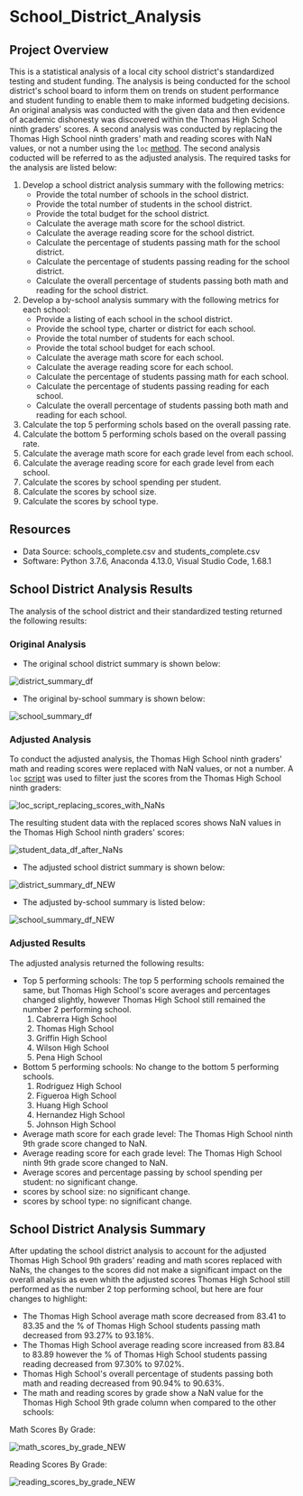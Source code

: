 # School_District_Analysis

## Project Overview
This is a statistical analysis of a local city school district's standardized testing and student funding. The analysis is being conducted for the school district's school board to inform them on trends on student performance and student funding to enable them to make informed budgeting decisions.  An original analysis was conducted with the given data and then evidence of academic dishonesty was discovered within the Thomas High School ninth graders' scores.  A second analysis was conducted by replacing the Thomas High School ninth graders' math and reading scores with NaN values, or not a number using the `loc` [method](https://pandas.pydata.org/docs/reference/api/pandas.DataFrame.loc.html). The second analysis coducted will be referred to as the adjusted analysis.  The required tasks for the analysis are listed below:

1. Develop a school district analysis summary with the following metrics:
    - Provide the total number of schools in the school district.
    - Provide the total number of students in the school district.
    - Provide the total budget for the school district.
    - Calculate the average math score for the school district.
    - Calculate the average reading score for the school district.
    - Calculate the percentage of students passing math for the school district.
    - Calculate the percentage of students passing reading for the school district.
    - Calculate the overall percentage of students passing both math and reading for the school district.
2. Develop a by-school analysis summary with the following metrics for each school:
    - Provide a listing of each school in the school district.
    - Provide the school type, charter or district for each school.
    - Provide the total number of students for each school.
    - Provide the total school budget for each school.
    - Calculate the average math score for each school.
    - Calculate the average reading score for each school.
    - Calculate the percentage of students passing math for each school.
    - Calculate the percentage of students passing reading for each school.
    - Calculate the overall percentage of students passing both math and reading for each school.
3. Calculate the top 5 performing schols based on the overall passing rate.
4. Calculate the bottom 5 performing schols based on the overall passing rate.
5. Calculate the average math score for each grade level from each school.
6. Calculate the average reading score for each grade level from each school.
7. Calculate the scores by school spending per student.
8. Calculate the scores by school size.
9. Calculate the scores by school type.

## Resources
- Data Source: schools_complete.csv and students_complete.csv
-  Software: Python 3.7.6, Anaconda 4.13.0, Visual Studio Code, 1.68.1

## School District Analysis Results
The analysis of the school district and their standardized testing returned the following results:
### Original Analysis
- The original school district summary is shown below:

![district_summary_df](https://github.com/mewers2/School_District_Analysis/blob/main/Resources/district_summary_df.png)

- The original by-school summary is shown below:

![school_summary_df](https://github.com/mewers2/School_District_Analysis/blob/main/Resources/school_summary.png)


### Adjusted Analysis
To conduct the adjusted analysis, the Thomas High School ninth graders' math and reading scores were replaced with NaN values, or not a number. A `loc` [script](https://pandas.pydata.org/docs/reference/api/pandas.DataFrame.loc.html) was used to filter just the scores from the Thomas High School ninth graders:

![loc_script_replacing_scores_with_NaNs](https://github.com/mewers2/School_District_Analysis/blob/main/Resources/loc_script_replacing_scores_with_NaNs.png)

The resulting student data with the replaced scores shows NaN values in the Thomas High School ninth graders' scores:

![student_data_df_after_NaNs](https://github.com/mewers2/School_District_Analysis/blob/main/Resources/student_data_df_after_NaNs.png)

- The adjusted school district summary is shown below:

![district_summary_df_NEW](https://github.com/mewers2/School_District_Analysis/blob/main/Resources/district_summary_df_NEW.png)

- The adjusted by-school summary is listed below:

![school_summary_df_NEW](https://github.com/mewers2/School_District_Analysis/blob/main/Resources/school_summary_NEW.png)

### Adjusted Results
The adjusted analysis returned the following results:
- Top 5 performing schools: The top 5 performing schools remained the same, but Thomas High School's score averages and percentages changed slightly, however Thomas High School still remained the number 2 performing school.
    1. Cabrerra High School
    2. Thomas High School
    3. Griffin High School
    4. Wilson High School
    5. Pena High School
- Bottom 5 performing schools: No change to the bottom 5 performing schools.
    1. Rodriguez High School
    2. Figueroa High School
    3. Huang High School
    4. Hernandez High School
    5. Johnson High School    
- Average math score for each grade level: The Thomas High School ninth 9th grade score changed to NaN.
- Average reading score for each grade level: The Thomas High School ninth 9th grade score changed to NaN.
- Average scores and percentage passing by school spending per student: no significant change.
- scores by school size: no significant change.
- scores by school type: no significant change.


## School District Analysis Summary
After updating the school district analysis to account for the adjusted Thomas High School 9th graders' reading and math scores replaced with NaNs, the changes to the scores did not make a significant impact on the overall analysis as even whith the adjusted scores Thomas High School still performed as the number 2 top performing school, but here are four changes to highlight:
   - The Thomas High School average math score decreased from 83.41 to 83.35 and the % of Thomas High School students passing math decreased from 93.27% to 93.18%.
   - The Thomas High School average reading score increased from 83.84 to 83.89 however the % of Thomas High School students passing reading decreased from 97.30% to 97.02%.
   - Thomas High School's overall percentage of students passing both math and reading decreased from 90.94% to 90.63%.
   - The math and reading scores by grade show a NaN value for the Thomas High School 9th grade column when compared to the other schools:
   
   Math Scores By Grade:
   
   ![math_scores_by_grade_NEW](https://github.com/mewers2/School_District_Analysis/blob/main/Resources/math_scores_by_grade_NEW.png)

   Reading Scores By Grade:
   
   ![reading_scores_by_grade_NEW](https://github.com/mewers2/School_District_Analysis/blob/main/Resources/reading_scores_by_grade_NEW.png)
